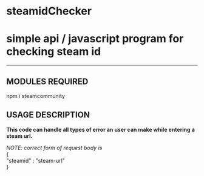 # steamidChecker
<h1>simple api / javascript program for checking steam id</h1>
<hr>
<h2>MODULES REQUIRED</h2>

npm i steamcommunity

<h2>USAGE DESCRIPTION</h2>

<b>This code can handle all types of error an user can make while entering a steam url.</b>

<i>NOTE: correct form of request body is</i>
<br>{<br>
  "steamid" : "steam-url"<br>
}
